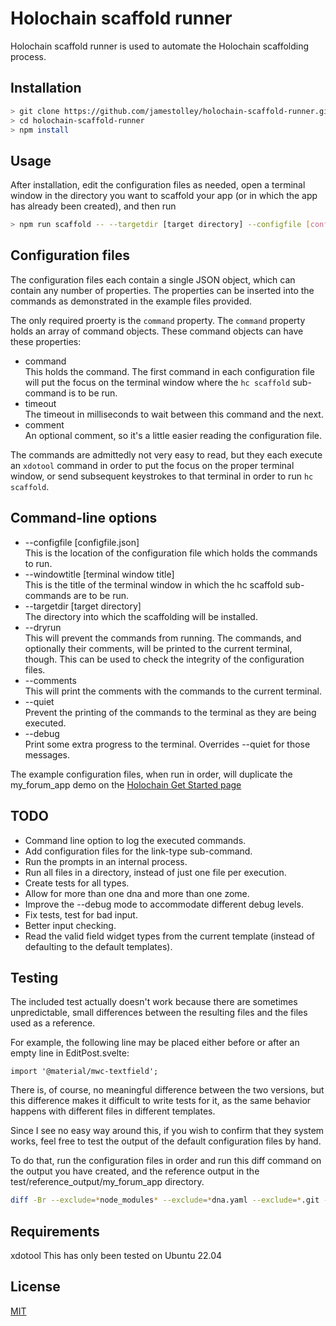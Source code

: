 # Holochain scaffold runner

Holochain scaffold runner is used to automate the Holochain scaffolding process.

## Installation

```bash
> git clone https://github.com/jamestolley/holochain-scaffold-runner.git
> cd holochain-scaffold-runner
> npm install
```

## Usage

After installation, edit the configuration files as needed, open a terminal window in the directory you want to scaffold your app (or in which the app has already been created), and then run

```bash
> npm run scaffold -- --targetdir [target directory] --configfile [config-file.json] --windowtitle [holonix terminal window title]
```

## Configuration files

The configuration files each contain a single JSON object, which can contain any number of properties. The properties can be inserted into the commands as demonstrated in the example files provided.

The only required proerty is the `command` property. The `command` property holds an array of command objects. These command objects can have these properties:

- command  
  This holds the command. The first command in each configuration file will put the focus on the terminal window where the `hc scaffold` sub-command is to be run.
- timeout  
  The timeout in milliseconds to wait between this command and the next.
- comment  
  An optional comment, so it's a little easier reading the configuration file.

The commands are admittedly not very easy to read, but they each execute an `xdotool` command in order to put the focus on the proper terminal window, or send subsequent keystrokes to that terminal in order to run `hc scaffold`.

## Command-line options

- --configfile [configfile.json]  
  This is the location of the configuration file which holds the commands to run.
- --windowtitle [terminal window title]  
  This is the title of the terminal window in which the hc scaffold sub-commands are to be run.
- --targetdir [target directory]  
  The directory into which the scaffolding will be installed.
- --dryrun  
  This will prevent the commands from running. The commands, and optionally their comments, will be printed to the current terminal, though. This can be used to check the integrity of the configuration files.
- --comments  
  This will print the comments with the commands to the current terminal.
- --quiet  
  Prevent the printing of the commands to the terminal as they are being executed.
- --debug  
  Print some extra progress to the terminal. Overrides --quiet for those messages.

The example configuration files, when run in order, will duplicate the my_forum_app demo on the [Holochain Get Started page](https://developer.holochain.org/get-started/)

## TODO

- Command line option to log the executed commands.
- Add configuration files for the link-type sub-command.
- Run the prompts in an internal process.
- Run all files in a directory, instead of just one file per execution.
- Create tests for all types.
- Allow for more than one dna and more than one zome.
- Improve the --debug mode to accommodate different debug levels.
- Fix tests, test for bad input.
- Better input checking.
- Read the valid field widget types from the current template (instead of defaulting to the default templates).

## Testing

The included test actually doesn't work because there are sometimes unpredictable,
small differences between the resulting files and the files used as a reference.

For example, the following line may be placed either before or after an empty line in EditPost.svelte:

```code
import '@material/mwc-textfield';
```

There is, of course, no meaningful difference between the two versions, but this difference makes
it difficult to write tests for it, as the same behavior happens with different files in different
templates.

Since I see no easy way around this, if you wish to confirm that they system works, feel free
to test the output of the default configuration files by hand.

To do that, run the configuration files in order and run this diff command on the output you have
created, and the reference output in the test/reference_output/my_forum_app directory.

```bash
diff -Br --exclude=*node_modules* --exclude=*dna.yaml --exclude=*.git --exclude=*.holosr --exclude=*.cargo --exclude=*Cargo.lock  [the root directory for your holochain app] ./test/reference_outputs/my_forum_app
```

## Requirements

xdotool
This has only been tested on Ubuntu 22.04

## License

[MIT](https://choosealicense.com/licenses/mit/)
